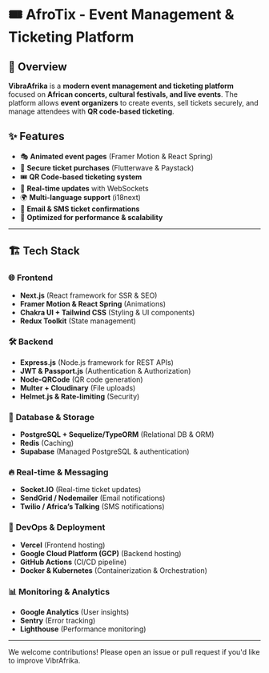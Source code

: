 # 🎟 AfroTix - Event Management & Ticketing Platform  

## 📌 Overview  
**VibraAfrika** is a **modern event management and ticketing platform** focused on **African concerts, cultural festivals, and live events**. The platform allows **event organizers** to create events, sell tickets securely, and manage attendees with **QR code-based ticketing**.  

## ✨ Features  
- 🎭 **Animated event pages** (Framer Motion & React Spring)  
- 🔐 **Secure ticket purchases** (Flutterwave & Paystack)  
- 🎟 **QR Code-based ticketing system**  
- 💬 **Real-time updates** with WebSockets  
- 🌍 **Multi-language support** (i18next)  
- 📩 **Email & SMS ticket confirmations**  
- 🚀 **Optimized for performance & scalability**  

---

## 🏗️ Tech Stack  

### 🌐 **Frontend**  
- **Next.js** (React framework for SSR & SEO)  
- **Framer Motion & React Spring** (Animations)  
- **Chakra UI + Tailwind CSS** (Styling & UI components)  
- **Redux Toolkit** (State management)  

### 🛠 **Backend**  
- **Express.js** (Node.js framework for REST APIs)  
- **JWT & Passport.js** (Authentication & Authorization)  
- **Node-QRCode** (QR code generation)  
- **Multer + Cloudinary** (File uploads)  
- **Helmet.js & Rate-limiting** (Security)  

### 💾 **Database & Storage**  
- **PostgreSQL + Sequelize/TypeORM** (Relational DB & ORM)  
- **Redis** (Caching)  
- **Supabase** (Managed PostgreSQL & authentication)  

### 🔥 **Real-time & Messaging**  
- **Socket.IO** (Real-time ticket updates)  
- **SendGrid / Nodemailer** (Email notifications)  
- **Twilio / Africa’s Talking** (SMS notifications)  

### 🚀 **DevOps & Deployment**  
- **Vercel** (Frontend hosting)  
- **Google Cloud Platform (GCP)** (Backend hosting)  
- **GitHub Actions** (CI/CD pipeline)  
- **Docker & Kubernetes** (Containerization & Orchestration)  

### 📊 **Monitoring & Analytics**  
- **Google Analytics** (User insights)  
- **Sentry** (Error tracking)  
- **Lighthouse** (Performance monitoring)  

---

We welcome contributions! Please open an issue or pull request if you'd like to improve VibrAfrika.
